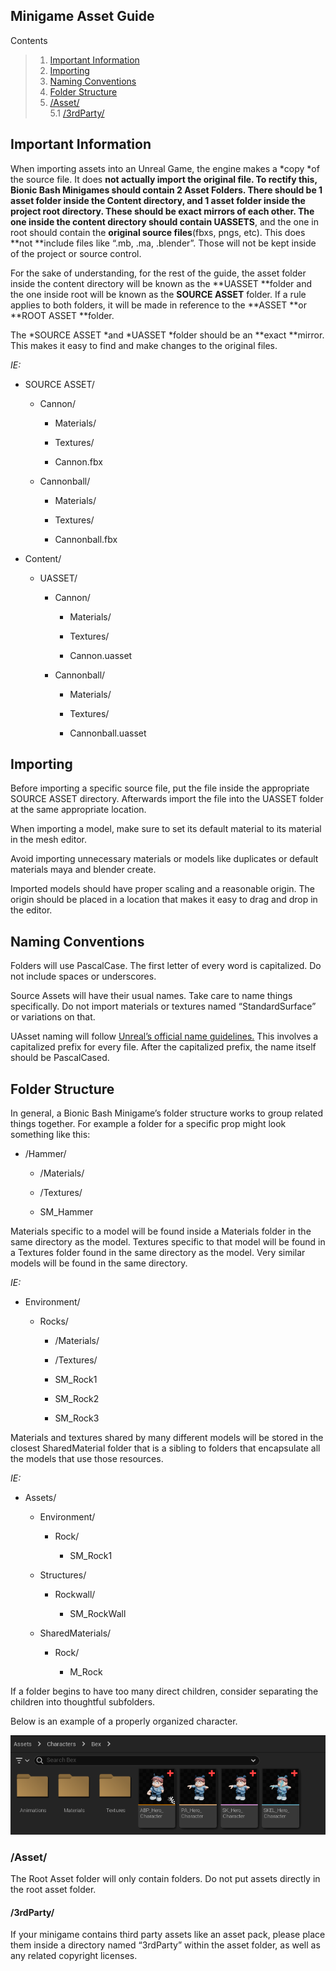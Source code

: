 ## 

## Minigame Asset Guide

Contents


> 1. [Important Information](#important-information)  
> 1. [Importing](#importing)  
> 1. [Naming Conventions](#naming-conventions)  
> 1. [Folder Structure](#folder-structure)  
> 1. [/Asset/](#asset)  
>    5.1 [/3rdParty/](#3rdparty)  
## Important Information

When importing assets into an Unreal Game, the engine makes a *copy *of the source file. It does **not **actually import the original file. To rectify this, Bionic Bash Minigames should contain 2 Asset Folders. **There should be 1 asset folder inside the Content directory, and 1 asset folder inside the project root directory.** These should be exact mirrors of each other. The one inside the content directory should contain** UASSETS**, and the one in root should contain the **original source files**(fbxs, pngs, etc). This does **not **include files like “.mb, .ma, .blender”. Those will not be kept inside of the project or source control. 

For the sake of understanding, for the rest of the guide, the asset folder inside the content directory will be known as the **UASSET **folder and the one inside root will be known as the **SOURCE ASSET** folder. If a rule applies to both folders, it will be made in reference to the **ASSET **or **ROOT ASSET **folder.

The *SOURCE ASSET *and *UASSET *folder should be an **exact **mirror. This makes it easy to find and make changes to the original files.

*IE:*

- SOURCE ASSET/

	- Cannon/

		- Materials/

		- Textures/


		- Cannon.fbx

	- Cannonball/

		- Materials/

		- Textures/

		- Cannonball.fbx

- Content/

	- UASSET/

		- Cannon/

			- Materials/

			- Textures/

			- Cannon.uasset

		- Cannonball/

			- Materials/

			- Textures/

			- Cannonball.uasset

## Importing

Before importing a specific source file, put the file inside the appropriate SOURCE ASSET directory. Afterwards import the file into the UASSET folder at the same appropriate location.

When importing a model, make sure to set its default material to its material in the mesh editor.

Avoid importing unnecessary materials or models like duplicates or default materials maya and blender create.

Imported models should have proper scaling and a reasonable origin. The origin should be placed in a location that makes it easy to drag and drop in the editor.

## Naming Conventions

Folders will use PascalCase. The first letter of every word is capitalized. Do not include spaces or underscores.

Source Assets will have their usual names. Take care to name things specifically. Do not import materials or textures named “StandardSurface” or variations on that.

UAsset naming will follow [Unreal’s official name guidelines.](https://dev.epicgames.com/documentation/en-us/unreal-engine/recommended-asset-naming-conventions-in-unreal-engine-projects) This involves a capitalized prefix for every file. After the capitalized prefix, the name itself should be PascalCased.

## Folder Structure

In general, a Bionic Bash Minigame’s folder structure works to group related things together. For example a folder for a specific prop might look something like this:

- /Hammer/

	- /Materials/

	- /Textures/

	- SM_Hammer

Materials specific to a model will be found inside a Materials folder in the same directory as the model. Textures specific to that model will be found in a Textures folder found in the same directory as the model. Very similar models will be found in the same directory.

*IE:*

- Environment/

	- Rocks/

		- /Materials/

		- /Textures/

		- SM_Rock1

		- SM_Rock2

		- SM_Rock3

Materials and textures shared by many different models will be stored in the closest SharedMaterial folder that is a sibling to folders that encapsulate all the models that use those resources.

*IE:*

- Assets/

	- Environment/

		- Rock/

			- SM_Rock1

	- Structures/

		- Rockwall/

			- SM_RockWall

	- SharedMaterials/

		- Rock/

			- M_Rock

If a folder begins to have too many direct children, consider separating the children into thoughtful subfolders.

Below is an example of a properly organized character.

![Enter image alt description](Images/0xV_Image_1.png)

### /Asset/

The Root Asset folder will only contain folders. Do not put assets directly in the root asset folder.

#### /3rdParty/

If your minigame contains third party assets like an asset pack, please place them inside a directory named “3rdParty” within the asset folder, as well as any related copyright licenses.
